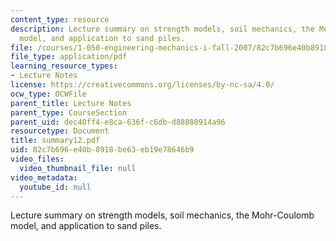 ```yaml
---
content_type: resource
description: Lecture summary on strength models, soil mechanics, the Mohr-Coulomb
  model, and application to sand piles.
file: /courses/1-050-engineering-mechanics-i-fall-2007/82c7b696e40b8918be63eb19e78646b9_summary12.pdf
file_type: application/pdf
learning_resource_types:
- Lecture Notes
license: https://creativecommons.org/licenses/by-nc-sa/4.0/
ocw_type: OCWFile
parent_title: Lecture Notes
parent_type: CourseSection
parent_uid: dec40ff4-e8ca-636f-c6db-d88880914a96
resourcetype: Document
title: summary12.pdf
uid: 82c7b696-e40b-8918-be63-eb19e78646b9
video_files:
  video_thumbnail_file: null
video_metadata:
  youtube_id: null
---
```

Lecture summary on strength models, soil mechanics, the Mohr-Coulomb model, and application to sand piles.